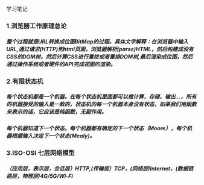 学习笔记
### 1.浏览器工作原理总论
##### 整个过程就是URL转换成位图BitMap的过程。具体文字解释：在浏览器中输入URL,通过请求(HTTP)到html页面，浏览器解析(parse)HTML，然后构建成没有CSS的DOM树，然后计算CSS进行重绘或者重排DOM树,最后渲染成位图，然后通过操作系统或者硬件的API完成视图的渲染。

### 2.有限状态机
##### 每个状态机都是一个机器。在每个状态机里面都可以做计算，存储，输出…，所有的机器接受的输入是一致的，状态机的每一个机器本身没有状态，如果我们用函数来表示的话，它应该是纯函数，无副作用。
##### 每个机器知道下一个状态。每个机器都有确定的下一个状态（Moore），每个机器根据输入决定下一个状态(Mealy)。

### 3.ISO-OSI 七层网络模型
##### （应用层，表示层，会话层）HTTP,(传输层）TCP，(网络层)Internet，(数据链路层，物理层)4G/5G/Wi-Fi
